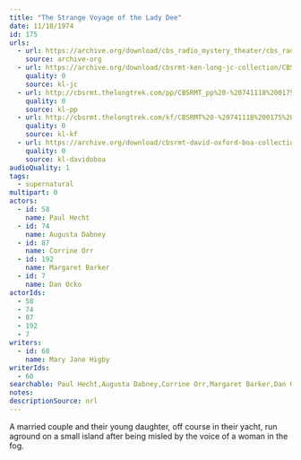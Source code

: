 ```yaml
---
title: "The Strange Voyage of the Lady Dee"
date: 11/18/1974
id: 175
urls: 
  - url: https://archive.org/download/cbs_radio_mystery_theater/cbs_radio_mystery_theater-0151-0200.zip/cbs_radio_mystery_theater-0151-0200%2Fcbsrmt_0175_the_strange_voyage_of_lady_dee.mp3
    source: archive-org
  - url: https://archive.org/download/cbsrmt-ken-long-jc-collection/CBSRMT - 741118 0176 The Strange Voyage Of Lady Dee vbr bm2 -outro_jc.mp3
    quality: 0
    source: kl-jc
  - url: http://cbsrmt.thelongtrek.com/pp/CBSRMT_pp%20-%20741118%200175%20The%20Strange%20Voyage%20of%20the%20Lady%20Dee.mp3
    quality: 0
    source: kl-pp
  - url: http://cbsrmt.thelongtrek.com/kf/CBSRMT%20-%20741118%200175%20The%20Strange%20Voyage%20Of%20The%20Lady%20Dee_kf.mp3
    quality: 0
    source: kl-kf
  - url: https://archive.org/download/cbsrmt-david-oxford-boa-collection/CBSRMT-741118-0175-The-Strange-Voyage-of-the-Lady-Dee-(64-44)_kf-{BoA}.mp3
    quality: 0
    source: kl-davidoboa
audioQuality: 1
tags: 
  - supernatural
multipart: 0
actors:  
  - id: 58
    name: Paul Hecht  
  - id: 74
    name: Augusta Dabney  
  - id: 87
    name: Corrine Orr  
  - id: 192
    name: Margaret Barker  
  - id: 7
    name: Dan Ocko
actorIds:  
  - 58  
  - 74  
  - 87  
  - 192  
  - 7
writers:  
  - id: 60
    name: Mary Jane Higby
writerIds:  
  - 60
searchable: Paul Hecht,Augusta Dabney,Corrine Orr,Margaret Barker,Dan Ocko Mary Jane Higby
notes: 
descriptionSource: nrl
---
```

A married couple and their young daughter, off course in their yacht, run aground on a small island after being misled by the voice of a woman in the fog.